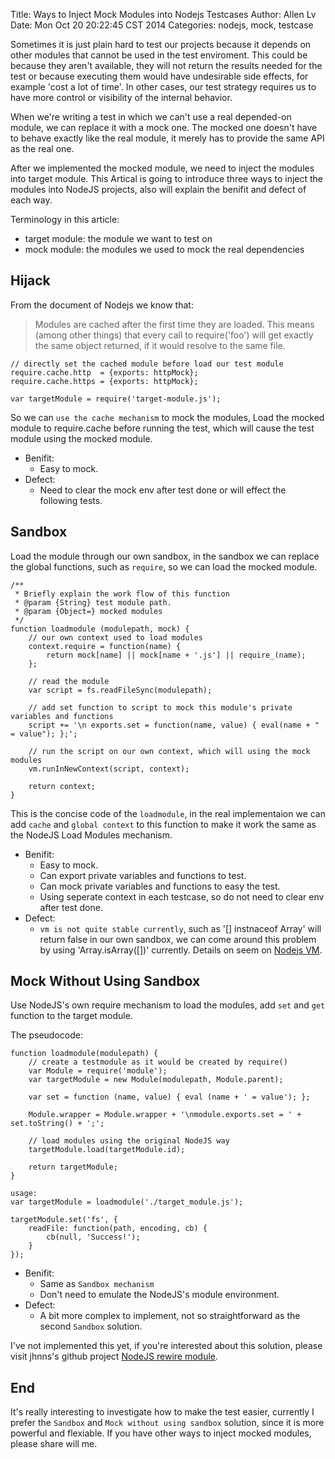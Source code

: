 Title: Ways to Inject Mock Modules into Nodejs Testcases
Author: Allen Lv
Date: Mon Oct 20 20:22:45 CST 2014
Categories: nodejs, mock, testcase

Sometimes it is just plain hard to test our projects because it depends on other modules that cannot be used in the test enviroment. This could be because they aren't available, they will not return the results needed for the test or because executing them would have undesirable side effects, for example 'cost a lot of time'. In other cases, our test strategy requires us to have more control or visibility of the internal behavior.

When we're writing a test in which we can't use a real depended-on module, we can replace it with a mock one. The mocked one doesn't have to behave exactly like the real module, it merely has to provide the same API as the real one.

After we implemented the mocked module, we need to inject the modules into target module. This Artical is going to introduce three ways to inject the modules into NodeJS projects, also will explain the benifit and defect of each way.

Terminology in this article:

- target module: the module we want to test on
- mock module: the modules we used to mock the real dependencies

## Hijack


From the document of Nodejs we know that:

> Modules are cached after the first time they are loaded. This means (among other things) that every call to require('foo') will get exactly the same object returned, if it would resolve to the same file.

	// directly set the cached module before load our test module
	require.cache.http  = {exports: httpMock};
    require.cache.https = {exports: httpMock};

    var targetModule = require('target-module.js');

So we can `use the cache mechanism` to mock the modules, Load the mocked module to require.cache before running the test, which will cause the test module using the mocked module.

- Benifit:
  - Easy to mock.
- Defect:
  - Need to clear the mock env after test done or will effect the following tests.


## Sandbox

Load the module through our own sandbox, in the sandbox we can replace the global functions, such as `require`, so we can load the mocked module.

	/**
	 * Briefly explain the work flow of this function
	 * @param {String} test module path.
	 * @param {Object=} mocked modules
	 */
	function loadmodule (modulepath, mock) {
		// our own context used to load modules
		context.require = function(name) {
        	return mock[name] || mock[name + '.js'] || require_(name);
    	};

    	// read the module
    	var script = fs.readFileSync(modulepath);

    	// add set function to script to mock this module's private variables and functions
    	script += '\n exports.set = function(name, value) { eval(name + " = value"); };';

    	// run the script on our own context, which will using the mock modules
    	vm.runInNewContext(script, context);

    	return context;
    }

This is the concise code of the `loadmodule`, in the real implementaion we can add `cache` and `global context` to this function to make it work the same as the NodeJS Load Modules mechanism.


- Benifit:
  - Easy to mock.
  - Can export private variables and functions to test.
  - Can mock private variables and functions to easy the test.
  - Using seperate context in each testcase, so do not need to clear env after test done.
- Defect:
  - `vm is not quite stable currently`, such as '[] instnaceof Array' will return false in our own sandbox, we can come around this problem by using 'Array.isArray([])' currently. Details on seem on [Nodejs VM](http://nodejs.org/docs/latest/api/all.html#all_executing_javascript).

## Mock Without Using Sandbox
Use NodeJS's own require mechanism to load the modules, add `set` and `get` function to the target module.

The pseudocode:

	function loadmodule(modulepath) {
	  	// create a testmodule as it would be created by require()
		var Module = require('module');
		var targetModule = new Module(modulepath, Module.parent);

		var set = function (name, value) { eval (name + ' = value'); };

		Module.wrapper = Module.wrapper + '\nmodule.exports.set = ' + set.toString() + ';';

		// load modules using the original NodeJS way
		targetModule.load(targetModule.id);

		return targetModule;
	}

	usage:
	var targetModule = loadmodule('./target_module.js');

	targetModule.set('fs', {
		readFile: function(path, encoding, cb) {
			cb(null, 'Success!');
		}
	});

- Benifit:
  - Same as `Sandbox mechanism`
  - Don't need to emulate the NodeJS's module environment.
- Defect:
  - A bit more complex to implement, not so straightforward as the second `Sandbox` solution.

I've not implemented this yet, if you're interested about this solution, please visit jhnns's github project [NodeJS rewire module](https://github.com/jhnns/rewire).


## End

It's really interesting to investigate how to make the test easier, currently I prefer the `Sandbox` and `Mock without using sandbox` solution, since it is more powerful and flexiable. If you have other ways to inject mocked modules, please share will me.
